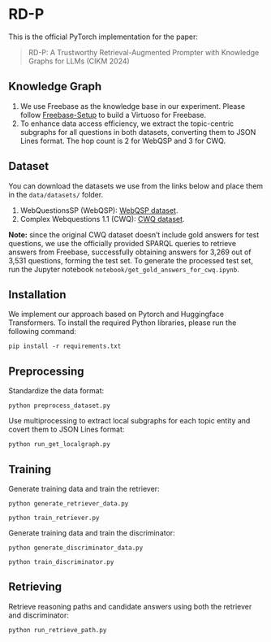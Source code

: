 # RD-P
This is the official PyTorch implementation for the paper:
> RD-P: A Trustworthy Retrieval-Augmented Prompter with Knowledge Graphs for LLMs (CIKM 2024)

## Knowledge Graph
1. We use Freebase as the knowledge base in our experiment. Please follow [Freebase-Setup](https://github.com/dki-lab/Freebase-Setup) to build a Virtuoso for Freebase.
2. To enhance data access efficiency, we extract the topic-centric subgraphs for all questions in both datasets, converting them to JSON Lines format. The hop count is 2 for WebQSP and 3 for CWQ.

## Dataset
You can download the datasets we use from the links below and place them in the `data/datasets/` folder.
1. WebQuestionsSP (WebQSP): [WebQSP dataset](https://www.microsoft.com/en-us/download/details.aspx?id=52763).
2. Complex Webquestions 1.1 (CWQ): [CWQ dataset](https://allenai.org/data/complexwebquestions).

**Note:** since the original CWQ dataset doesn’t include gold answers for test questions, we use the officially provided SPARQL queries to retrieve answers from Freebase, successfully obtaining answers for 3,269 out of 3,531 questions, forming the test set. To generate the processed test set, run the Jupyter notebook `notebook/get_gold_answers_for_cwq.ipynb`.

## Installation
We implement our approach based on Pytorch and Huggingface Transformers. To install the required Python libraries, please run the following command:

    pip install -r requirements.txt

## Preprocessing
Standardize the data format:

    python preprocess_dataset.py

Use multiprocessing to extract local subgraphs for each topic entity and covert them to JSON Lines format:

    python run_get_localgraph.py

## Training
Generate training data and train the retriever:

    python generate_retriever_data.py

    python train_retriever.py

Generate training data and train the discriminator:

    python generate_discriminator_data.py

    python train_discriminator.py

## Retrieving
Retrieve reasoning paths and candidate answers using both the retriever and discriminator:

    python run_retrieve_path.py
